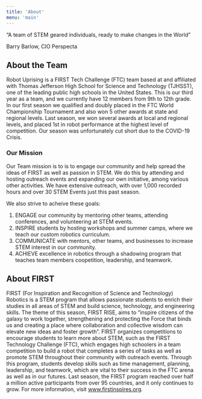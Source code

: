 ```yaml
---
title: 'About'
menu: 'main'
---
```


“A team of STEM geared individuals, ready to make changes in the World”

Barry Barlow, CIO Perspecta

## About the Team

Robot Uprising is a FIRST Tech Challenge (FTC) team based at and affiliated with Thomas Jefferson High School for Science and Technology (TJHSST), one of the leading public high schools in the United States. This is our third year as a team, and we currently have 12 members from 9th to 12th grade. In our first season we qualified and doubly placed in the FTC World Championship Tournament and also won 5 other awards at state and regional levels. Last season, we won several awards at local and regional levels, and placed 1st in robot performance at the highest level of competition. Our season was unfortunately cut short due to the COVID-19 Crisis.

### Our Mission

Our Team mission is to  is to engage our community and help spread the ideas of FIRST as well as passion in STEM. We do this by attending and hosting outreach events and expanding our own initiative, among various other activities. We have extensive outreach, with over 1,000 recorded hours and over 30 STEM Events just this past season.

We also strive to acheive these goals:

1. ENGAGE our community by mentoring other teams, attending conferences, and volunteering at STEM events.
2. INSPIRE students by hosting workshops and summer camps, where we teach our custom robotics curriculum.
3. COMMUNICATE with mentors, other teams, and businesses to increase STEM interest in our community.
4. ACHIEVE excellence in robotics through a shadowing program that teaches team members coopetition, leadership, and teamwork.

## About FIRST

FIRST (For Inspiration and Recognition of Science and Technology) Robotics is a STEM program that allows passionate students to enrich their studies in all areas of STEM and build science, technology, and engineering skills. The theme of this season, FIRST RISE, aims to “inspire citizens of the galaxy to work together, strengthening and protecting the Force that binds us and creating a place where collaboration and collective wisdom can elevate new ideas and foster growth”. FIRST organizes competitions to encourage students to learn more about STEM, such as the FIRST Technology Challenge (FTC), which engages high schoolers in a team competition to build a robot that completes a series of tasks as well as promote STEM throughout their community with outreach events. Through this program, students develop skills such as time management, planning, leadership, and teamwork, which are vital to their success in the FTC arena as well as in our futures. Last season, the FIRST program reached over half a million active participants from over 95 countries, and it only continues to grow. For more information, visit www.firstinspires.org.
